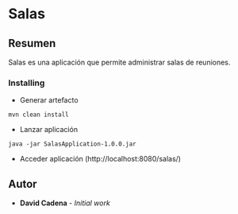# Salas

## Resumen
Salas es una aplicación que permite administrar salas de reuniones.

### Installing
* Generar artefacto
```
mvn clean install
```
* Lanzar aplicación
```
java -jar SalasApplication-1.0.0.jar
```
* Acceder aplicación 
(http://localhost:8080/salas/)

## Autor

* **David Cadena** - *Initial work*
